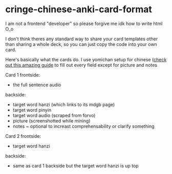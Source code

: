 # cringe-chinese-anki-card-format

I am not a frontend "developer" so please forgive me idk how to write html O_o

I don't think theres any standard way to share your card templates other than sharing a whole deck, so you can just copy the code into your own card. 


Here's basically what the cards do. 
I use yomichan setup for chinese ([check out this amazing guide]([url](https://gist.github.com/shoui520/25460fd2e9fb194d3e5152fa2ce42ca2)) to fill out every field except for picture and notes 

Card 1
frontside:
- the full sentence audio

backside: 
- target word hanzi (which links to its mdgb page)
- target word pinyin
- target word audio (scraped from forvo)
- picture (screenshotted while mining)
- notes ~ optional to increast comprehensability or clarify something


Card 2
frontside:
- target word hanzi

backside:
- same as card 1 backside but the target word hanzi is up top


